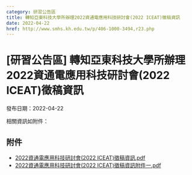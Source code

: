 ```yaml
---
category: 研習公告區
title: 轉知亞東科技大學所辦理2022資通電應用科技研討會(2022 ICEAT)徵稿資訊
date: 2022-04-22
href: http://www.smhs.kh.edu.tw/p/406-1000-3494,r23.php
---
```


# [研習公告區] 轉知亞東科技大學所辦理2022資通電應用科技研討會(2022 ICEAT)徵稿資訊

發布日期：2022-04-22

相關資訊如附件：

## 附件

- [2022資通電應用科技研討會(2022 ICEAT)徵稿資訊.pdf](https://www.smhs.kh.edu.tw/var/file/0/1000/attach/2/pta_3256_8758731_88611.pdf)
- [2022資通電應用科技研討會(2022 ICEAT)徵稿資訊附件一.pdf](https://www.smhs.kh.edu.tw/var/file/0/1000/attach/2/pta_3257_3349329_88611.pdf)
